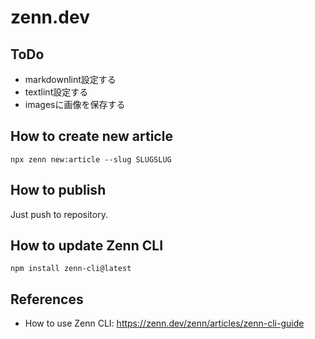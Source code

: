 # zenn.dev

## ToDo

* markdownlint設定する
* textlint設定する
* imagesに画像を保存する

## How to create new article

```shell
npx zenn new:article --slug SLUGSLUG
```

## How to publish

Just push to repository.

## How to update Zenn CLI

```shell
npm install zenn-cli@latest
```

## References

* How to use Zenn CLI: <https://zenn.dev/zenn/articles/zenn-cli-guide>
